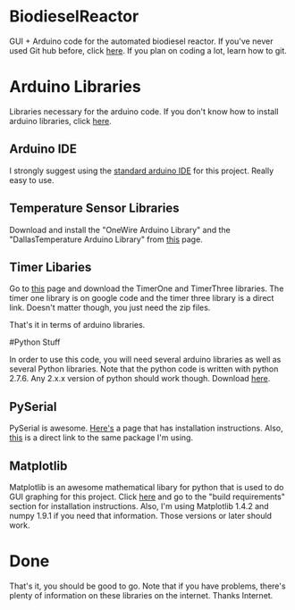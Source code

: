 # BiodieselReactor
GUI + Arduino code for the automated biodiesel reactor. If you've never used Git hub before, click [here](https://help.github.com/articles/good-resources-for-learning-git-and-github/). If you plan on coding a lot,
learn how to git. 

# Arduino Libraries

Libraries necessary for the arduino code. If you don't know how to install arduino libraries, click [here](http://arduino.cc/en/guide/libraries).

## Arduino IDE

I strongly suggest using the [standard arduino IDE](http://arduino.cc/en/main/software/) for this project. Really easy to use. 

## Temperature Sensor Libraries

Download and install the "OneWire Arduino Library" and the "DallasTemperature Arduino Library" from [this](http://www.hacktronics.com/Tutorials/arduino-1-wire-tutorial.html) page. 

## Timer Libaries

Go to [this](http://playground.arduino.cc/Code/Timer1) page and download the TimerOne and TimerThree libraries. The timer one
library is on google code and the timer three library is a direct link. Doesn't matter though, you just need the zip files.

That's it in terms of arduino libraries. 

#Python Stuff

In order to use this code, you will need several arduino libraries as well as several Python libraries. Note that the python 
code is written with python 2.7.6. Any 2.x.x version of python should work though. Download [here](https://www.python.org/downloads/).

## PySerial

PySerial is awesome. [Here's](http://pyserial.sourceforge.net/pyserial.html) a page that has installation instructions.
Also, [this](https://pypi.python.org/pypi/pyserial) is a direct link to the same package I'm using. 

## Matplotlib

Matplotlib is an awesome mathematical libary for python that is used to do GUI graphing for this project. Click [here](http://matplotlib.org/1.3.1/users/installing.html)
and go to the "build requirements" section for installation instructions. Also, I'm using Matplotlib 1.4.2 and numpy 1.9.1 if you need that information.
Those versions or later should work. 

# Done

That's it, you should be good to go. Note that if you have problems, there's plenty of information on these libraries on the
internet. Thanks Internet. 

